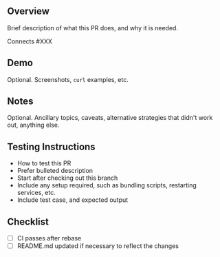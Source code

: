 ## Overview

Brief description of what this PR does, and why it is needed.

Connects #XXX

## Demo

Optional. Screenshots, `curl` examples, etc.

## Notes

Optional. Ancillary topics, caveats, alternative strategies that didn't work out, anything else.

## Testing Instructions

 * How to test this PR
 * Prefer bulleted description
 * Start after checking out this branch
 * Include any setup required, such as bundling scripts, restarting services, etc.
 * Include test case, and expected output

## Checklist

- [ ] CI passes after rebase
- [ ] README.md updated if necessary to reflect the changes
